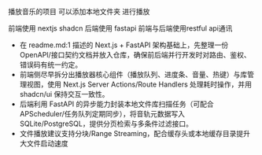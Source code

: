 播放音乐的项目
可以添加本地文件夹
进行播放

前端使用 nextjs shadcn
后端使用 fastapi
前端与后端使用restful api通讯


- 在 readme.md:1 描述的 Next.js + FastAPI 架构基础上，先整理一份 OpenAPI/接口契约文档并放入仓库，确保前后端并行开发时对路由、鉴权、错误码有统一约定。
- 前端侧尽早拆分出播放器核心组件（播放队列、进度条、音量、热键）与库管理视图，使用 Next.js Server Actions/Route Handlers 处理耗时操作，并用 shadcn/ui 保持交互一致性。
- 后端利用 FastAPI 的异步能力封装本地文件库扫描任务（可配合 APScheduler/任务队列定期同步），将音轨元数据写入 SQLite/PostgreSQL，提供分页检索与多条件过滤接口。
- 文件播放建议支持分块/Range Streaming，配合缓存头或本地缓存目录提升大文件启动速度